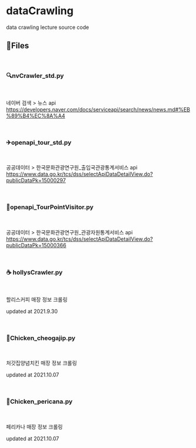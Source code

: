# dataCrawling
data crawling lecture source code

## 📄Files

<br/>

### 🔍nvCrawler_std.py

<br/>

네이버 검색 > 뉴스 api
https://developers.naver.com/docs/serviceapi/search/news/news.md#%EB%89%B4%EC%8A%A4

<br/>

### ✈openapi_tour_std.py

<br/>

공공데이터 > 한국문화관광연구원_출입국관광통계서비스 api
https://www.data.go.kr/tcs/dss/selectApiDataDetailView.do?publicDataPk=15000297

<br/>

### 🛬openapi_TourPointVisitor.py

<br/>

공공데이터 > 한국문화관광연구원_관광자원통계서비스 api
https://www.data.go.kr/tcs/dss/selectApiDataDetailView.do?publicDataPk=15000366

<br/>

### ☕ hollysCrawler.py

<br/>

할리스커피 매장 정보 크롤링

updated at 2021.9.30

<br/>

### 🍗Chicken_cheogajip.py

<br/>

처갓집양념치킨 매장 정보 크롤링

updated at 2021.10.07

<br/>

### 🍗Chicken_pericana.py

<br/>

페리카나 매장 정보 크롤링

updated at 2021.10.07

<br/>
